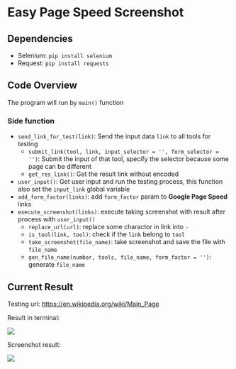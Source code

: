 # Easy Page Speed Screenshot

## Dependencies

- Selenium: `pip install selenium`
- Request: `pip install requests`

## Code Overview

The program will run by `main()` function

### Side function

- `send_link_for_test(link)`: Send the input data `link` to all tools for testing
  - `submit_link(tool, link, input_selector = '', form_selector = '')`: Submit the input of that tool, specify the selector because some page can be different
  - `get_res_link()`: Get the result link without encoded
- `user_input()`: Get user input and run the testing process, this function also set the `input_link` global variable
- `add_form_factor(links)`: add `form_factor` param to **Google Page Speed** links
- `execute_screenshot(links)`: execute taking screenshot with result after process with `user_input()`
  - `replace_url(url)`: replace some charactor in link into `-`
  - `is_tool(link, tool)`: check if the `link` belong to `tool`
  - `take_screenshot(file_name)`: take screenshot and save the file with `file_name`
  - `gen_file_name(number, tools, file_name, form_factor = '')`: generate `file_name`

## Current Result

Testing url: https://en.wikipedia.org/wiki/Main_Page

Result in terminal:

![](https://hackmd.io/_uploads/H1jVPslH3.png)

Screenshot result:

![](https://hackmd.io/_uploads/S1lUvjgHn.png)
